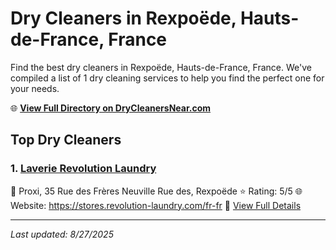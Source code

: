 # Dry Cleaners in Rexpoëde, Hauts-de-France, France

Find the best dry cleaners in Rexpoëde, Hauts-de-France, France. We've compiled a list of 1 dry cleaning services to help you find the perfect one for your needs.

🌐 **[View Full Directory on DryCleanersNear.com](https://drycleanersnear.com/city/France/Hauts-de-France/Rexpo%C3%ABde)**

## Top Dry Cleaners

### 1. [Laverie Revolution Laundry](https://drycleanersnear.com/dryCleaner/68ae6767c95ff2c6096b132c/laverie-revolution-laundry)
📍 Proxi, 35 Rue des Frères Neuville Rue des, Rexpoëde
⭐ Rating: 5/5
🌐 Website: https://stores.revolution-laundry.com/fr-fr
🔗 [View Full Details](https://drycleanersnear.com/dryCleaner/68ae6767c95ff2c6096b132c/laverie-revolution-laundry)


---

*Last updated: 8/27/2025*
